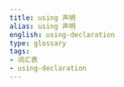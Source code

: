 ```yaml
---
title: using 声明
alias: using 声明
english: using-declaration
type: glossary
tags:
- 词汇表
- using-declaration
---
```

